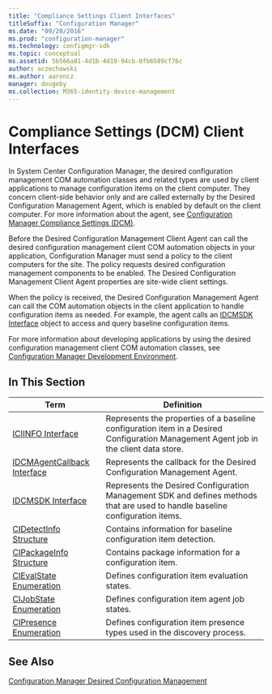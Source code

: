 ```yaml
---
title: "Compliance Settings Client Interfaces"
titleSuffix: "Configuration Manager"
ms.date: "09/20/2016"
ms.prod: "configuration-manager"
ms.technology: configmgr-sdk
ms.topic: conceptual
ms.assetid: 5b566a81-4d1b-4d19-94cb-0fb6589cf76c
author: aczechowski
ms.author: aaroncz
manager: dougeby
ms.collection: M365-identity-device-management
---
```

# Compliance Settings (DCM) Client Interfaces
In System Center Configuration Manager, the desired configuration management COM automation classes and related types are used by client applications to manage configuration items on the client computer. They concern client-side behavior only and are called externally by the Desired Configuration Management Agent, which is enabled by default on the client computer. For more information about the agent, see [Configuration Manager Compliance Settings (DCM)](../../../../../develop/compliance/compliance-settings-dcm.md).  

 Before the Desired Configuration Management Client Agent can call the desired configuration management client COM automation objects in your application, Configuration Manager must send a policy to the client computers for the site. The policy requests desired configuration management components to be enabled. The Desired Configuration Management Client Agent properties are site-wide client settings.  

 When the policy is received, the Desired Configuration Management Agent can call the COM automation objects in the client application to handle configuration items as needed. For example, the agent calls an [IDCMSDK Interface](../../../../../develop/reference/core/clients/client-classes/idcmsdk-interface.md) object to access and query baseline configuration items.  

 For more information about developing applications by using the desired configuration management client COM automation classes, see [Configuration Manager Development Environment](../../../../../develop/core/reqs/about-configuration-manager-sdk-requirements.md).  

## In This Section  

|Term|Definition|  
|----------|----------------|  
|[ICIINFO Interface](../../../../../develop/reference/core/clients/client-classes/iciinfo-interface.md)|Represents the properties of a baseline configuration item in a Desired Configuration Management Agent job in the client data store.|  
|[IDCMAgentCallback Interface](../../../../../develop/reference/core/clients/client-classes/idcmagentcallback-interface.md)|Represents the callback for the Desired Configuration Management Agent.|  
|[IDCMSDK Interface](../../../../../develop/reference/core/clients/client-classes/idcmsdk-interface.md)|Represents the Desired Configuration Management SDK and defines methods that are used to handle baseline configuration items.|  
|[CIDetectInfo Structure](../../../../../develop/reference/core/clients/client-classes/cidetectinfo-structure.md)|Contains information for baseline configuration item detection.|  
|[CIPackageInfo Structure](../../../../../develop/reference/core/clients/client-classes/cipackageinfo-structure.md)|Contains package information for a configuration item.|  
|[CIEvalState Enumeration](../../../../../develop/reference/core/clients/client-classes/cievalstate-enumeration.md)|Defines configuration item evaluation states.|  
|[CIJobState Enumeration](../../../../../develop/reference/core/clients/client-classes/cijobstate-enumeration.md)|Defines configuration item agent job states.|  
|[CIPresence Enumeration](../../../../../develop/reference/core/clients/client-classes/cipresence-enumeration.md)|Defines configuration item presence types used in the discovery process.|  

## See Also  
 [Configuration Manager Desired Configuration Management](../../../../../develop/compliance/compliance-settings-dcm.md)
